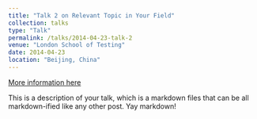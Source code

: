 ```yaml
---
title: "Talk 2 on Relevant Topic in Your Field"
collection: talks
type: "Talk"
permalink: /talks/2014-04-23-talk-2
venue: "London School of Testing"
date: 2014-04-23
location: "Beijing, China"
---
```


[More information here](http://example2.com)

This is a description of your talk, which is a markdown files that can be all markdown-ified like any other post. Yay markdown!
